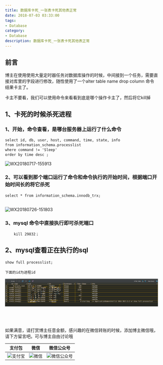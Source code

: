 ```yaml
---
title: 数据库卡死_一张表卡死其他表正常
date: 2018-07-03 03:33:00
tags: 
- Database
category: 
- Database
description: 数据库卡死_一张表卡死其他表正常
---
```

<!-- image url 
https://raw.githubusercontent.com/HealerJean123/HealerJean123.github.io/master/blogImages
　　首行缩进
<font color="red">  </font>
-->

## 前言

博主在使用使用大量定时器任务对数据库操作的时候，中间接到一个任务，需要直接对库里的字段进行修改，随性使用了一个alter table name drop column 命令结果卡主了。

卡主不要看，我们可以使用命令来看看到底是哪个操作卡主了，然后将它kill掉

## 1、卡死的时候杀死进程

### 1、开始，命令查看，是哪台服务器上运行了什么命令 

```
select id, db, user, host, command, time, state, info
from information_schema.processlist
where command != 'Sleep'
order by time desc ;

```

![WX20180717-155913](https://raw.githubusercontent.com/HealerJean123/HealerJean123.github.io/master/blogImages/WX20180717-155913.png)


### 2、可以看到那个端口运行了命令和命令执行的开始时间，根据端口开始时间长的将它杀死

```
select * from information_schema.innodb_trx;


```

![WX20180726-151803](https://raw.githubusercontent.com/HealerJean123/HealerJean123.github.io/master/blogImages/WX20180726-151803.png)


### 3、mysql 命令中直接执行即可杀死端口

```
	kill 29832；
```

## 2、mysql查看正在执行的sql


```
show full processlist;

下面的id为进程id

```
![WX20180910-134650](markdownImage/WX20180910-134650.png)




<br/><br/><br/>
如果满意，请打赏博主任意金额，感兴趣的在微信转账的时候，添加博主微信哦， 请下方留言吧。可与博主自由讨论哦

|支付包 | 微信|微信公众号|
|:-------:|:-------:|:------:|
|![支付宝](https://raw.githubusercontent.com/HealerJean123/HealerJean123.github.io/master/assets/img/tctip/alpay.jpg) | ![微信](https://raw.githubusercontent.com/HealerJean123/HealerJean123.github.io/master/assets/img/tctip/weixin.jpg)|![微信公众号](https://raw.githubusercontent.com/HealerJean123/HealerJean123.github.io/master/assets/img/my/qrcode_for_gh_a23c07a2da9e_258.jpg)|




<!-- Gitalk 评论 start  -->

<link rel="stylesheet" href="https://unpkg.com/gitalk/dist/gitalk.css">
<script src="https://unpkg.com/gitalk@latest/dist/gitalk.min.js"></script> 
<div id="gitalk-container"></div>    
 <script type="text/javascript">
    var gitalk = new Gitalk({
		clientID: `1d164cd85549874d0e3a`,
		clientSecret: `527c3d223d1e6608953e835b547061037d140355`,
		repo: `HealerJean123.github.io`,
		owner: 'HealerJean123',
		admin: ['HealerJean123'],
		id: 'IKxYRMpfrDyVHBqJ',
    });
    gitalk.render('gitalk-container');
</script> 

<!-- Gitalk end -->

